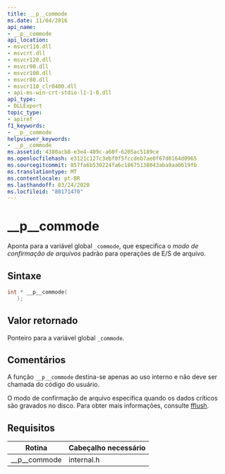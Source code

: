 ```yaml
---
title: __p__commode
ms.date: 11/04/2016
api_name:
- __p__commode
api_location:
- msvcr110.dll
- msvcrt.dll
- msvcr120.dll
- msvcr90.dll
- msvcr100.dll
- msvcr80.dll
- msvcr110_clr0400.dll
- api-ms-win-crt-stdio-l1-1-0.dll
api_type:
- DLLExport
topic_type:
- apiref
f1_keywords:
- __p__commode
helpviewer_keywords:
- __p__commode
ms.assetid: 4380acb8-e3e4-409c-a60f-6205ac5189ce
ms.openlocfilehash: e3121c127c3ebf0f5fccdeb7ae0f67d0164d0965
ms.sourcegitcommit: 857fa6b530224fa6c18675138043aba9aa0619fb
ms.translationtype: MT
ms.contentlocale: pt-BR
ms.lasthandoff: 03/24/2020
ms.locfileid: "80171470"
---
```

# <a name="__p__commode"></a>__p__commode

Aponta para a variável global `_commode`, que especifica o *modo de confirmação de arquivos* padrão para operações de E/S de arquivo.

## <a name="syntax"></a>Sintaxe

```cpp
int * __p__commode(
   );
```

## <a name="return-value"></a>Valor retornado

Ponteiro para a variável global `_commode`.

## <a name="remarks"></a>Comentários

A função `__p__commode` destina-se apenas ao uso interno e não deve ser chamada do código do usuário.

O modo de confirmação de arquivo especifica quando os dados críticos são gravados no disco. Para obter mais informações, consulte [fflush](../c-runtime-library/reference/fflush.md).

## <a name="requirements"></a>Requisitos

|Rotina|Cabeçalho necessário|
|-------------|---------------------|
|__p\__commode|internal.h|
